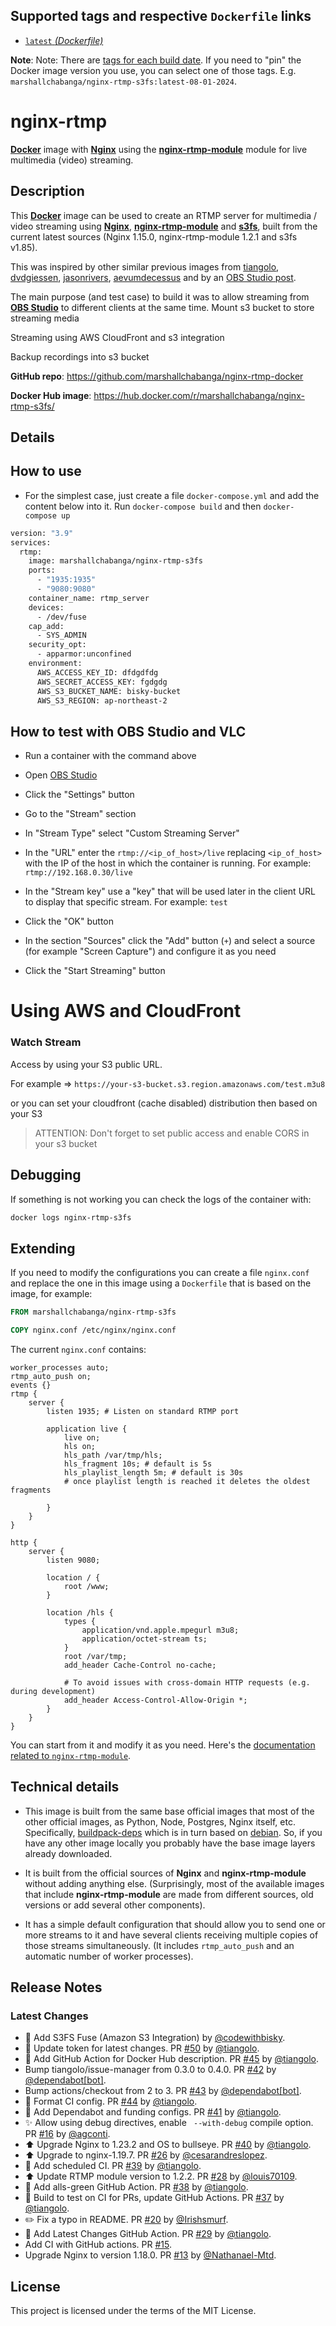 ## Supported tags and respective `Dockerfile` links

* [`latest` _(Dockerfile)_](https://github.com/marshallchabanga/nginx-rtmp-docker/blob/master/Dockerfile)

**Note**: Note: There are [tags for each build date](https://hub.docker.com/r/marshallchabanga/nginx-rtmp-s3fs/tags). If you need to "pin" the Docker image version you use, you can select one of those tags. E.g. `marshallchabanga/nginx-rtmp-s3fs:latest-08-01-2024`.

# nginx-rtmp

[**Docker**](https://www.docker.com/) image with [**Nginx**](http://nginx.org/en/) using the [**nginx-rtmp-module**](https://github.com/arut/nginx-rtmp-module) module for live multimedia (video) streaming.

## Description

This [**Docker**](https://www.docker.com/) image can be used to create an RTMP server for multimedia / video streaming using [**Nginx**](http://nginx.org/en/), [**nginx-rtmp-module**](https://github.com/arut/nginx-rtmp-module) and [**s3fs**](https://github.com/s3fs-fuse/s3fs-fuse), built from the current latest sources (Nginx 1.15.0, nginx-rtmp-module 1.2.1 and s3fs v1.85).

This was inspired by other similar previous images from [tiangolo](https://hub.docker.com/r/tiangolo/nginx-rtmp/), [dvdgiessen](https://hub.docker.com/r/dvdgiessen/nginx-rtmp-docker/), [jasonrivers](https://hub.docker.com/r/jasonrivers/nginx-rtmp/), [aevumdecessus](https://hub.docker.com/r/aevumdecessus/docker-nginx-rtmp/) and by an [OBS Studio post](https://obsproject.com/forum/resources/how-to-set-up-your-own-private-rtmp-server-using-nginx.50/).

The main purpose (and test case) to build it was to allow streaming from [**OBS Studio**](https://obsproject.com/) to different clients at the same time. Mount s3 bucket to store streaming media 

Streaming using AWS CloudFront and s3 integration

Backup recordings into s3 bucket

**GitHub repo**: <https://github.com/marshallchabanga/nginx-rtmp-docker>

**Docker Hub image**: <https://hub.docker.com/r/marshallchabanga/nginx-rtmp-s3fs/>

## Details

## How to use

* For the simplest case, just create a file `docker-compose.yml` and add the content below into it. Run `docker-compose build` and then `docker-compose up`


```bash
version: "3.9"
services:
  rtmp:
    image: marshallchabanga/nginx-rtmp-s3fs
    ports:
      - "1935:1935"
      - "9080:9080"
    container_name: rtmp_server
    devices:
      - /dev/fuse
    cap_add:
      - SYS_ADMIN
    security_opt:
      - apparmor:unconfined
    environment:
      AWS_ACCESS_KEY_ID: dfdgdfdg
      AWS_SECRET_ACCESS_KEY: fgdgdg
      AWS_S3_BUCKET_NAME: bisky-bucket
      AWS_S3_REGION: ap-northeast-2
```

## How to test with OBS Studio and VLC

* Run a container with the command above


* Open [OBS Studio](https://obsproject.com/)
* Click the "Settings" button
* Go to the "Stream" section
* In "Stream Type" select "Custom Streaming Server"
* In the "URL" enter the `rtmp://<ip_of_host>/live` replacing `<ip_of_host>` with the IP of the host in which the container is running. For example: `rtmp://192.168.0.30/live`
* In the "Stream key" use a "key" that will be used later in the client URL to display that specific stream. For example: `test`
* Click the "OK" button
* In the section "Sources" click the "Add" button (`+`) and select a source (for example "Screen Capture") and configure it as you need
* Click the "Start Streaming" button


# Using AWS and CloudFront

### Watch Stream

Access by using your S3 public URL.

For example => `https://your-s3-bucket.s3.region.amazonaws.com/test.m3u8`

or you can set your cloudfront (cache disabled) distribution then based on your S3

>  ATTENTION:
>  Don't forget to set public access and enable CORS in your s3 bucket
> 

## Debugging

If something is not working you can check the logs of the container with:

```bash
docker logs nginx-rtmp-s3fs
```

## Extending

If you need to modify the configurations you can create a file `nginx.conf` and replace the one in this image using a `Dockerfile` that is based on the image, for example:

```Dockerfile
FROM marshallchabanga/nginx-rtmp-s3fs

COPY nginx.conf /etc/nginx/nginx.conf
```

The current `nginx.conf` contains:

```Nginx
worker_processes auto;
rtmp_auto_push on;
events {}
rtmp {
    server {
        listen 1935; # Listen on standard RTMP port

        application live {
            live on;
            hls on;
            hls_path /var/tmp/hls;
            hls_fragment 10s; # default is 5s
            hls_playlist_length 5m; # default is 30s
            # once playlist length is reached it deletes the oldest fragments

        }
    }
}

http {
    server {
        listen 9080;

        location / {
            root /www;
        }

        location /hls {
            types {
                application/vnd.apple.mpegurl m3u8;
                application/octet-stream ts;
            }
            root /var/tmp;
            add_header Cache-Control no-cache;

            # To avoid issues with cross-domain HTTP requests (e.g. during development)
            add_header Access-Control-Allow-Origin *;
        }
    }
}
```

You can start from it and modify it as you need. Here's the [documentation related to `nginx-rtmp-module`](https://github.com/arut/nginx-rtmp-module/wiki/Directives).

## Technical details

* This image is built from the same base official images that most of the other official images, as Python, Node, Postgres, Nginx itself, etc. Specifically, [buildpack-deps](https://hub.docker.com/_/buildpack-deps/) which is in turn based on [debian](https://hub.docker.com/_/debian/). So, if you have any other image locally you probably have the base image layers already downloaded.

* It is built from the official sources of **Nginx** and **nginx-rtmp-module** without adding anything else. (Surprisingly, most of the available images that include **nginx-rtmp-module** are made from different sources, old versions or add several other components).

* It has a simple default configuration that should allow you to send one or more streams to it and have several clients receiving multiple copies of those streams simultaneously. (It includes `rtmp_auto_push` and an automatic number of worker processes).

## Release Notes

### Latest Changes

* 👷 Add S3FS Fuse (Amazon S3 Integration) by [@codewithbisky](https://github.com/marshallchabanga).
* 👷 Update token for latest changes. PR [#50](https://github.com/tiangolo/nginx-rtmp-docker/pull/50) by [@tiangolo](https://github.com/tiangolo).
* 👷 Add GitHub Action for Docker Hub description. PR [#45](https://github.com/tiangolo/nginx-rtmp-docker/pull/45) by [@tiangolo](https://github.com/tiangolo).
* Bump tiangolo/issue-manager from 0.3.0 to 0.4.0. PR [#42](https://github.com/tiangolo/nginx-rtmp-docker/pull/42) by [@dependabot[bot]](https://github.com/apps/dependabot).
* Bump actions/checkout from 2 to 3. PR [#43](https://github.com/tiangolo/nginx-rtmp-docker/pull/43) by [@dependabot[bot]](https://github.com/apps/dependabot).
* 🎨 Format CI config. PR [#44](https://github.com/tiangolo/nginx-rtmp-docker/pull/44) by [@tiangolo](https://github.com/tiangolo).
* 👷 Add Dependabot and funding configs. PR [#41](https://github.com/tiangolo/nginx-rtmp-docker/pull/41) by [@tiangolo](https://github.com/tiangolo).
* ✨ Allow using debug directives, enable ` --with-debug` compile option. PR [#16](https://github.com/tiangolo/nginx-rtmp-docker/pull/16) by [@agconti](https://github.com/agconti).
* ⬆️ Upgrade Nginx to 1.23.2 and OS to bullseye. PR [#40](https://github.com/tiangolo/nginx-rtmp-docker/pull/40) by [@tiangolo](https://github.com/tiangolo).
* ⬆ Upgrade to nginx-1.19.7. PR [#26](https://github.com/tiangolo/nginx-rtmp-docker/pull/26) by [@cesarandreslopez](https://github.com/cesarandreslopez).
* 👷 Add scheduled CI. PR [#39](https://github.com/tiangolo/nginx-rtmp-docker/pull/39) by [@tiangolo](https://github.com/tiangolo).
* ⬆ Update RTMP module version to 1.2.2. PR [#28](https://github.com/tiangolo/nginx-rtmp-docker/pull/28) by [@louis70109](https://github.com/louis70109).
* 👷 Add alls-green GitHub Action. PR [#38](https://github.com/tiangolo/nginx-rtmp-docker/pull/38) by [@tiangolo](https://github.com/tiangolo).
* 👷 Build to test on CI for PRs, update GitHub Actions. PR [#37](https://github.com/tiangolo/nginx-rtmp-docker/pull/37) by [@tiangolo](https://github.com/tiangolo).
* ✏️ Fix a typo in README. PR [#20](https://github.com/tiangolo/nginx-rtmp-docker/pull/20) by [@Irishsmurf](https://github.com/Irishsmurf).
* 👷 Add Latest Changes GitHub Action. PR [#29](https://github.com/tiangolo/nginx-rtmp-docker/pull/29) by [@tiangolo](https://github.com/tiangolo).
* Add CI with GitHub actions. PR [#15](https://github.com/tiangolo/nginx-rtmp-docker/pull/15).
* Upgrade Nginx to version 1.18.0. PR [#13](https://github.com/tiangolo/nginx-rtmp-docker/pull/13) by [@Nathanael-Mtd](https://github.com/Nathanael-Mtd).

## License

This project is licensed under the terms of the MIT License.


